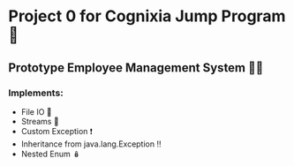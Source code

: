 # Project 0 for Cognixia Jump Program 🚀

## Prototype Employee Management System 🧑‍💻

### Implements:

- File IO 📁
- Streams 🔀
- Custom Exception ❗
- Inheritance from java.lang.Exception ‼
- Nested Enum 🪆
